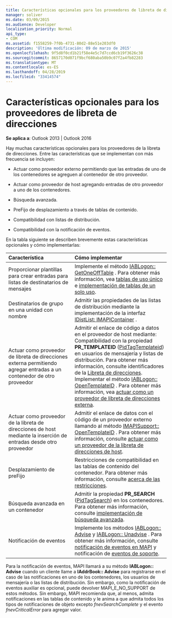 ```yaml
---
title: Características opcionales para los proveedores de libreta de direcciones
manager: soliver
ms.date: 03/09/2015
ms.audience: Developer
localization_priority: Normal
api_type:
- COM
ms.assetid: f1558259-7f0b-4731-80d2-88e51e203df0
description: 'Última modificación: 09 de marzo de 2015'
ms.openlocfilehash: 9f5d8f0cd1b21f58e4e5c7d7ccd6cb19f3626c38
ms.sourcegitcommit: 8657170d071f9bcf680aba50b9c07f2a4fb82283
ms.translationtype: MT
ms.contentlocale: es-ES
ms.lasthandoff: 04/28/2019
ms.locfileid: "33414574"
---
```

# <a name="optional-features-for-address-book-providers"></a>Características opcionales para los proveedores de libreta de direcciones

  
  
**Se aplica a**: Outlook 2013 | Outlook 2016 
  
Hay muchas características opcionales para los proveedores de la libreta de direcciones. Entre las características que se implementan con más frecuencia se incluyen:
  
- Actuar como proveedor externo permitiendo que las entradas de uno de los contenedores se agreguen al contenedor de otro proveedor.
    
- Actuar como proveedor de host agregando entradas de otro proveedor a uno de los contenedores.
    
- Búsqueda avanzada.
    
- PreFijo de desplazamiento a través de tablas de contenido.
    
- Compatibilidad con listas de distribución.
    
- Compatibilidad con la notificación de eventos.
    
En la tabla siguiente se describen brevemente estas características opcionales y cómo implementarlas:
  
|**Característica**|**Cómo implementar**|
|:-----|:-----|
|Proporcionar plantillas para crear entradas para listas de destinatarios de mensajes  <br/> |Implemente el método [IABLogon:: GetOneOffTable](iablogon-getoneofftable.md) . Para obtener más información, vea [tablas de uso único](one-off-tables.md) e [implementación de tablas de un solo uso](implementing-one-off-tables.md).  <br/> |
|Destinatarios de grupo en una unidad con nombre  <br/> |Admitir las propiedades de las listas de distribución mediante la implementación de la interfaz [IDistList: IMAPIContainer](idistlistimapicontainer.md) .  <br/> |
|Actuar como proveedor de libreta de direcciones externa permitiendo agregar entradas a un contenedor de otro proveedor  <br/> | Admitir el enlace de código a datos en el proveedor de host mediante:  <br/>  Compatibilidad con la propiedad **PR_TEMPLATEID** ([PidTagTemplateid](pidtagtemplateid-canonical-property.md)) en usuarios de mensajería y listas de distribución. Para obtener más información, consulte identificadores de la [Libreta de direcciones](address-book-identifiers.md).  <br/>  Implementar el método [IABLogon:: OpenTemplateID](iablogon-opentemplateid.md) . Para obtener más información, vea [actuar como un proveedor de libreta de direcciones externa](acting-as-a-foreign-address-book-provider.md).  <br/> |
|Actuar como proveedor de la libreta de direcciones de host mediante la inserción de entradas desde otro proveedor  <br/> |Admitir el enlace de datos con el código de un proveedor externo llamando al método [IMAPISupport:: OpenTemplateID](imapisupport-opentemplateid.md) . Para obtener más información, consulte [actuar como un proveedor de la libreta de direcciones de host](acting-as-a-host-address-book-provider.md).  <br/> |
|Desplazamiento de preFijo  <br/> |Restricciones de compatibilidad en las tablas de contenido del contenedor. Para obtener más información, consulte [acerca de las restricciones](about-restrictions.md).  <br/> |
|Búsqueda avanzada en un contenedor  <br/> |Admitir la propiedad **PR_SEARCH** ([PidTagSearch](pidtagsearch-canonical-property.md)) en los contenedores. Para obtener más información, consulte [implementación de búsqueda avanzada](implementing-advanced-searching.md).  <br/> |
|Notificación de eventos  <br/> |Implemente los métodos [IABLogon:: Advise](iablogon-advise.md) y [IABLogon:: Unadvise](iablogon-unadvise.md) . Para obtener más información, consulte [notificación de eventos en MAPI](event-notification-in-mapi.md) y notificación de [eventos de soporte](supporting-event-notification.md).  <br/> |
   
Para la notificación de eventos, MAPI llamará a su método **IABLogon:: Advise** cuando un cliente llame a **IAddrBook:: Advise** para registrarse en el caso de las notificaciones en uno de los contenedores, los usuarios de mensajería o las listas de distribución. Sin embargo, como la notificación de eventos auxiliar es opcional, puede devolver MAPI_E_NO_SUPPORT de estos métodos. Sin embargo, MAPI recomienda que, al menos, admita notificaciones en las tablas de contenido y le anima a que admita todos los tipos de notificaciones de objeto excepto _fnevSearchComplete_ y el evento _fnevCriticalError_ para agregar valor. 
  

